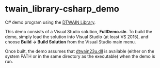 # twain_library-csharp_demo
C# demo program using the <a href="https://github.com/dynarithmic/twain_library" target="_blank">DTWAIN Library</a>.

This demo consists of a Visual Studio solution, **FullDemo.sln**.  To build the demo, simply load the solution into Visual Studio (at least VS 2015), and choose **Build -> Build Solution** from the Visual Studio main menu.

Once built, the demo assumes that <a href="https://github.com/dynarithmic/twain_library/tree/master/binaries/32bit" target="_blank">dtwain23u.dll</a> is available (either on the system PATH or in the same directory as the executable) when the demo is run.  

